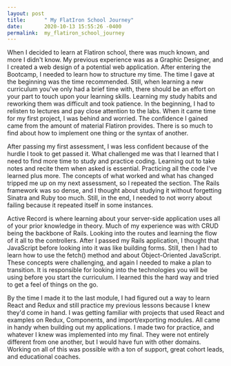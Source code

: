 ```yaml
---
layout: post
title:      " My FlatIron School Journey"
date:       2020-10-13 15:55:26 -0400
permalink:  my_flatiron_school_journey
---
```



When I decided to learn at Flatiron school, there was much known, and more I didn't know. My previous experience was as a Graphic Designer, and I created a web design of a potential web application. After entering the Bootcamp, I needed to learn how to structure my time. The time I gave at the beginning was the time recommended. Still, when learning a new curriculum you've only had a brief time with, there should be an effort on your part to touch upon your learning skills. Learning my study habits and reworking them was difficult and took patience. In the beginning, I had to relisten to lectures and pay close attention to the labs. When it came time for my first project, I was behind and worried. The confidence I gained came from the amount of material Flatiron provides. There is so much to find about how to implement one thing or the syntax of another.

After passing my first assessment, I was less confident because of the hurdle I took to get passed it. What challenged me was that I learned that I need to find more time to study and practice coding. Learning out to take notes and recite them when asked is essential. Practicing all the code I've learned plus more. The concepts of what worked and what has changed tripped me up on my next assessment, so I repeated the section. The Rails framework was so dense, and I thought about studying it without forgetting Sinatra and Ruby too much. Still, in the end, I needed to not worry about failing because it repeated itself in some instances. 

Active Record is where learning about your server-side application uses all of your prior knowledge in theory. Much of my experience was with CRUD being the backbone of Rails. Looking into the routes and learning the flow of it all to the controllers. After I passed my Rails application, I thought that JavaScript before looking into it was like building forms. Still, then I had to learn how to use the fetch() method and about Object-Oriented JavaScript. These concepts were challenging, and again I needed to make a plan to transition. It is responsible for looking into the technologies you will be using before you start the curriculum. I learned this the hard way and tried to get a feel of things on the go. 

By the time I made it to the last module, I had figured out a way to learn React and Redux and still practice my previous lessons because I knew they'd come in hand. I was getting familiar with projects that used React and examples on Redux, Components, and import/exporting modules. All came in handy when building out my applications. I made two for practice, and whatever I knew was implemented into my final. They were not entirely different from one another, but I would have fun with other domains. Working on all of this was possible with a ton of support, great cohort leads, and educational coaches. 
